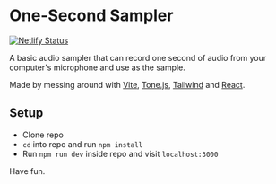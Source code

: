 # One-Second Sampler
[![Netlify Status](https://api.netlify.com/api/v1/badges/15473503-aa5b-4780-9adb-0a78f6a57981/deploy-status)](https://app.netlify.com/sites/onesecondsampler/deploys)

A basic audio sampler that can record one second of audio from your computer's microphone and use as the sample.

Made by messing around with [Vite](https://vitejs.dev/), [Tone.js](https://tonejs.github.io/), [Tailwind](https://tailwindcss.com/) and [React](https://reactjs.org/).

## Setup
- Clone repo
- `cd` into repo and run `npm install`
- Run `npm run dev` inside repo and visit `localhost:3000`

Have fun.